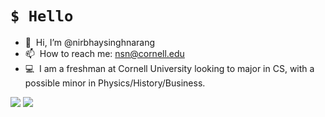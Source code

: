 # `$ Hello`
- 👋 &nbsp;Hi, I’m @nirbhaysinghnarang
- 📫 &nbsp;How to reach me: nsn@cornell.edu
- 💻 &nbsp;I am a freshman at Cornell University looking to major in CS, with a possible minor in Physics/History/Business.

<p align = "left">
  <img src = "https://github-readme-stats.vercel.app/api?username=nirbhaysinghnarang&show_icons=true&theme=tokyonight&line_height=27">
  <img src = "https://github-readme-stats.vercel.app/api/top-langs/?username=nirbhaysinghnarang&hide=css,java,html&theme=tokyonight">
</p>
